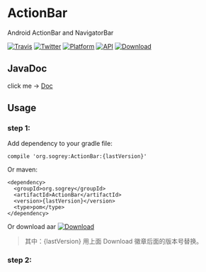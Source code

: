 # ActionBar
Android ActionBar and NavigatorBar

[![Travis](https://img.shields.io/badge/License-Apache2.0-blue.svg)](http://www.apache.org/licenses/LICENSE-2.0)
[![Twitter](https://img.shields.io/badge/Gradle-3.3-brightgreen.svg)](https://gradle.org/releases)
[![Platform](https://img.shields.io/badge/platform-Android-green.svg?style=flat)](https://www.android.com)
[![API](https://img.shields.io/badge/API-9%2B-brightgreen.svg?style=flat)](https://android-arsenal.com/api?level=9)
[![Download](https://api.bintray.com/packages/sogrey/maven/ActionBar/images/download.svg)](https://bintray.com/sogrey/maven/ActionBar/_latestVersion)
 
## JavaDoc

click me -> [Doc](https://sogrey.github.io/JavaDocs/ActionBar)

## Usage

### step 1:

Add dependency to your gradle file:

	compile 'org.sogrey:ActionBar:{lastVersion}'

Or maven:

	<dependency>
	  <groupId>org.sogrey</groupId>
	  <artifactId>ActionBar</artifactId>
	  <version>{lastVersion}</version>
	  <type>pom</type>
	</dependency>

Or download aar [![Download](https://api.bintray.com/packages/sogrey/maven/ActionBar/images/download.svg) ](https://bintray.com/sogrey/maven/download_file?file_path=org%2Fsogrey%2FActionBar%2F0.0.1%2FActionBar-0.0.1.aar)

> 其中：{lastVersion} 用上面 Download 徽章后面的版本号替换。

### step 2:
 